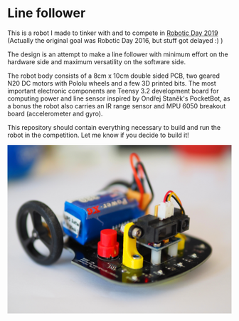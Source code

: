 Line follower
=============

This is a robot I made to tinker with and to compete in [Robotic Day 2019](https://roboticday.org/) (Actually the original goal was Robotic Day 2016, but stuff got delayed :) )

The design is an attempt to make a line follower with minimum effort on the hardware side and maximum versatility on the software side.

The robot body consists of a 8cm x 10cm double sided PCB, two geared N20 DC motors with Pololu wheels and a few 3D printed bits.
The most important electronic components are Teensy 3.2 development board for computing power and line sensor inspired by Ondřej Staněk's PocketBot, as a bonus the robot also carries an IR range sensor and MPU 6050 breakout board (accelerometer and gyro).

This repository should contain everything necessary to build and run the robot in the competition.
Let me know if you decide to build it!

![Photo of the robot](https://github.com/bluecube/line_follower/raw/master/doc/robotic_day_2019/photo0.jpg)
